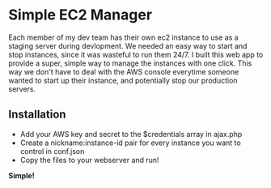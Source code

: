 Simple EC2 Manager
==================

Each member of my dev team has their own ec2 instance to use as a staging server during devlopment.  We needed an easy way to start and stop instances, since it was wasteful to run them 24/7.  I built this web app to provide a super, simple way to manage the instances with one click.  This way we don't have to deal with the AWS console everytime someone wanted to start up their instance, and potentially stop our production servers.

## Installation

* Add your AWS key and secret to the $credentials array in ajax.php
* Create a nickname:instance-id pair for every instance you want to control in conf.json
* Copy the files to your webserver and run!

**Simple!**
